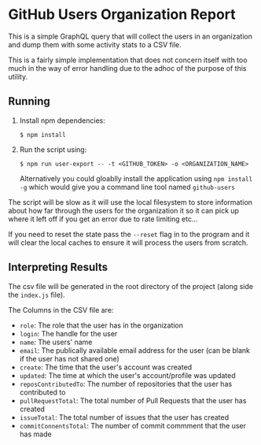 # GitHub Users Organization Report

This is a simple GraphQL query that will collect the users in an organization and dump them with some
activity stats to a CSV file.

This is a fairly simple implementation that does not concern itself with too much in the way of error handling due to 
the adhoc of the purpose of this utility.

## Running
1. Install npm dependencies:
    ```
    $ npm install
    ```
    
1. Run the script using:
    ```
    $ npm run user-export -- -t <GITHUB_TOKEN> -o <ORGANIZATION_NAME>
    ```
   
   Alternatively you could gloablly install the application using `npm install -g` which would give you a command line tool named `github-users`
   
The script will be slow as it will use the local filesystem to store information about how far through the users for the
organization it so it can pick up where it left off if you get an error due to rate limiting etc...
   
If you need to reset the state pass the `--reset` flag in to the program and it will clear the local caches to ensure
it will process the users from scratch.
   
 
## Interpreting Results
The csv file will be generated in the root directory of the project (along side the `index.js` file).

The Columns in the CSV file are:

* `role`: The role that the user has in the organization
* `login`: The handle for the user
* `name`: The users' name 
* `email`: The publically available email address for the user (can be blank if the user has not shared one)
* `create`: The time that the user's account was created
* `updated`: The time at which the user's account/profile was updated
* `reposContributedTo`: The number of repositories that the user has contributed to
* `pullRequestTotal`: The total number of Pull Requests that the user has created
* `issueTotal`: The total number of issues that the user has created
* `commitConnentsTotal`: The number of commit commment that the user has made 
